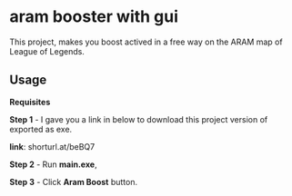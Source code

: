 # aram booster with gui

This project, makes you boost actived in a free way on the ARAM map of League of Legends.



## Usage

**Requisites**

**Step 1** - I gave you a link in below to download this project version of exported as exe.

**link**: shorturl.at/beBQ7

**Step 2** - Run **main.exe**,

**Step 3** - Click **Aram Boost** button.
